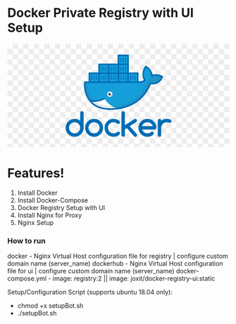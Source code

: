 # Docker Private Registry with UI Setup
[![setup-docker](logo.png)](setup-docker)

#  Features!

1. Install Docker
2. Install Docker-Compose
3. Docker Registry Setup with UI
4. Install Nginx for Proxy
5. Nginx Setup

### How to run

docker - Nginx Virtual Host configuration file for registry | configure custom domain name (server_name)
dockerhub - Nginx Virtual Host configuration file for ui | configure custom domain name (server_name)
docker-compose.yml - image: registry:2 || image: joxit/docker-registry-ui:static

Setup/Configuration Script (supports ubuntu 18.04 only):

* chmod +x setupBot.sh
* ./setupBot.sh

 
